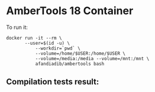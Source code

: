 # AmberTools 18 Container

To run it:
```
docker run -it --rm \
	   --user=$(id -u) \
           --workdir=`pwd` \
           --volume=/home/$USER:/home/$USER \
           --volume=/media:/media --volume=/mnt:/mnt \
           afandiadib/ambertools bash	   
```
## Compilation tests result:

